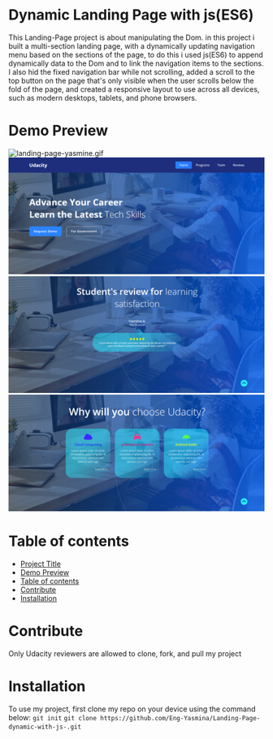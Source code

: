# Dynamic Landing Page with js(ES6)
This Landing-Page project is about manipulating the Dom. in this project i built a multi-section landing page, with a dynamically updating navigation menu based on the sections of the page, to do this i used js(ES6) to append dynamically data to the Dom and to link the navigation items to the sections. I also hid the fixed navigation bar while not scrolling, added a scroll to the top button on the page that's only visible when the user scrolls below the fold of the page, and created a responsive layout to use across all devices, such as modern desktops, tablets, and phone browsers.
# Demo Preview
![landing-page-yasmine.gif](https://github.com/Eng-Yasmina/Landing-Page-dynamic-with-js-/blob/main/images/landing-page-yasmine.gif)
![landing-page-yasmine-1.png](https://raw.githubusercontent.com/Eng-Yasmina/Landing-Page-dynamic-with-js-/main/images/Screenshot%202022-12-11%20at%2014-32-20%20Landing%20Page%20(advanced%20js).png)
![landing-page-yasmine-2.png](https://raw.githubusercontent.com/Eng-Yasmina/Landing-Page-dynamic-with-js-/main/images/Screenshot%202022-12-11%20at%2014-30-34%20Landing%20Page%20(advanced%20js).png)
![landing-page-yasmine-3.png](https://raw.githubusercontent.com/Eng-Yasmina/Landing-Page-dynamic-with-js-/main/images/Screenshot%202022-12-11%20at%2014-29-36%20Landing%20Page%20(advanced%20js).png)

# Table of contents
- [Project Title](#dynamic-landing-page-with-js-es6-)
- [Demo Preview](#demo-preview)
- [Table of contents](#table-of-contents)
- [Contribute](#contribute)
- [Installation](#installation)
# Contribute
Only Udacity reviewers are allowed to clone, fork, and pull my project
# Installation
To use my project, first clone my repo on your device using the command below:
```git init```
```git clone https://github.com/Eng-Yasmina/Landing-Page-dynamic-with-js-.git```

